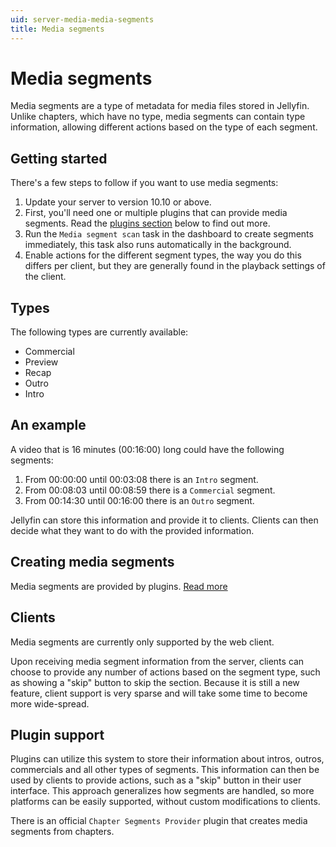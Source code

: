 ```yaml
---
uid: server-media-media-segments
title: Media segments
---
```


# Media segments

Media segments are a type of metadata for media files stored in Jellyfin. Unlike chapters, which have no type, media segments can contain type information, allowing different actions based on the type of each segment.

## Getting started

There's a few steps to follow if you want to use media segments:

1. Update your server to version 10.10 or above.
2. First, you'll need one or multiple plugins that can provide media segments. Read the [plugins section](#plugin-support) below to find out more.
3. Run the `Media segment scan` task in the dashboard to create segments immediately, this task also runs automatically in the background.
4. Enable actions for the different segment types, the way you do this differs per client, but they are generally found in the playback settings of the client.

## Types

The following types are currently available:

- Commercial
- Preview
- Recap
- Outro
- Intro

## An example

A video that is 16 minutes (00:16:00) long could have the following segments:

1. From 00:00:00 until 00:03:08 there is an `Intro` segment.
2. From 00:08:03 until 00:08:59 there is a `Commercial` segment.
3. From 00:14:30 until 00:16:00 there is an `Outro` segment.

Jellyfin can store this information and provide it to clients. Clients can then decide what they want to do with the provided information.

## Creating media segments

Media segments are provided by plugins. [Read more](#plugin-support)

## Clients

Media segments are currently only supported by the web client.

Upon receiving media segment information from the server, clients can choose to provide any number of actions based on the segment type, such as showing a "skip" button to skip the section. Because it is still a new feature, client support is very sparse and will take some time to become more wide-spread.

## Plugin support

Plugins can utilize this system to store their information about intros, outros, commercials and all other types of segments. This information can then be used by clients to provide actions, such as a "skip" button in their user interface. This approach generalizes how segments are handled, so more platforms can be easily supported, without custom modifications to clients.

There is an official `Chapter Segments Provider` plugin that creates media segments from chapters.
